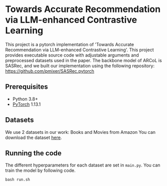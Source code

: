 # Towards Accurate Recommendation via LLM-enhanced Contrastive Learning

This project is a pytorch implementation of 'Towards Accurate Recommendation via LLM-enhanced Contrastive Learning'.
This project provides executable source code with adjustable arguments and preprocessed datasets used in the paper.
The backbone model of ARCoL is SASRec, and we built our implementation using the following repository: https://github.com/pmixer/SASRec.pytorch

## Prerequisites

- Python 3.8+
- [PyTorch](https://pytorch.org/) 1.13.1 

## Datasets
We use 2 datasets in our work: Books and Movies from Amazon
You can download the dataset [here](https://www.naver.com/). 


## Running the code
The different hyperparameters for each dataset are set in `main.py`.
You can train the model by following code.

```
bash run.sh
```




